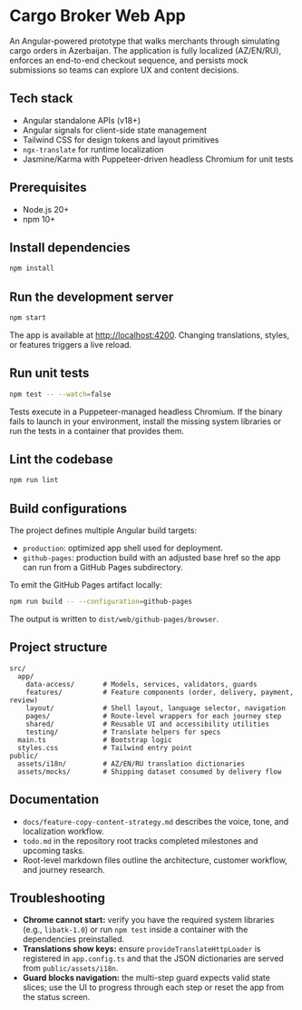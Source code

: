 # Cargo Broker Web App

An Angular-powered prototype that walks merchants through simulating cargo orders in Azerbaijan. The application is fully localized (AZ/EN/RU), enforces an end-to-end checkout sequence, and persists mock submissions so teams can explore UX and content decisions.

## Tech stack

- Angular standalone APIs (v18+)
- Angular signals for client-side state management
- Tailwind CSS for design tokens and layout primitives
- `ngx-translate` for runtime localization
- Jasmine/Karma with Puppeteer-driven headless Chromium for unit tests

## Prerequisites

- Node.js 20+
- npm 10+

## Install dependencies

```bash
npm install
```

## Run the development server

```bash
npm start
```

The app is available at [http://localhost:4200](http://localhost:4200). Changing translations, styles, or features triggers a live reload.

## Run unit tests

```bash
npm test -- --watch=false
```

Tests execute in a Puppeteer-managed headless Chromium. If the binary fails to launch in your environment, install the missing system libraries or run the tests in a container that provides them.

## Lint the codebase

```bash
npm run lint
```

## Build configurations

The project defines multiple Angular build targets:

- `production`: optimized app shell used for deployment.
- `github-pages`: production build with an adjusted base href so the app can run from a GitHub Pages subdirectory.

To emit the GitHub Pages artifact locally:

```bash
npm run build -- --configuration=github-pages
```

The output is written to `dist/web/github-pages/browser`.

## Project structure

```
src/
  app/
    data-access/       # Models, services, validators, guards
    features/          # Feature components (order, delivery, payment, review)
    layout/            # Shell layout, language selector, navigation
    pages/             # Route-level wrappers for each journey step
    shared/            # Reusable UI and accessibility utilities
    testing/           # Translate helpers for specs
  main.ts              # Bootstrap logic
  styles.css           # Tailwind entry point
public/
  assets/i18n/         # AZ/EN/RU translation dictionaries
  assets/mocks/        # Shipping dataset consumed by delivery flow
```

## Documentation

- `docs/feature-copy-content-strategy.md` describes the voice, tone, and localization workflow.
- `todo.md` in the repository root tracks completed milestones and upcoming tasks.
- Root-level markdown files outline the architecture, customer workflow, and journey research.

## Troubleshooting

- **Chrome cannot start:** verify you have the required system libraries (e.g., `libatk-1.0`) or run `npm test` inside a container with the dependencies preinstalled.
- **Translations show keys:** ensure `provideTranslateHttpLoader` is registered in `app.config.ts` and that the JSON dictionaries are served from `public/assets/i18n`.
- **Guard blocks navigation:** the multi-step guard expects valid state slices; use the UI to progress through each step or reset the app from the status screen.
